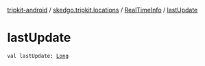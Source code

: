 [tripkit-android](../../index.md) / [skedgo.tripkit.locations](../index.md) / [RealTimeInfo](index.md) / [lastUpdate](./last-update.md)

# lastUpdate

`val lastUpdate: `[`Long`](https://kotlinlang.org/api/latest/jvm/stdlib/kotlin/-long/index.html)